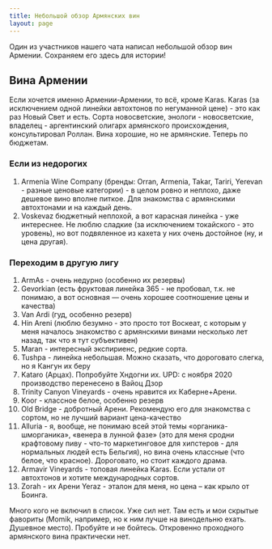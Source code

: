```yaml
---
title: Небольшой обзор Армянских вин
layout: page
---
```


Один из участников нашего чата написал небольшой обзор вин Армении. Сохраняем его здесь для истории!

## Вина Армении

Если хочется именно Армении-Армении, то всё, кроме Karas. Karas (за исключением одной линейки автохтонов по
негуманной цене) - это как раз Новый Свет и есть. Сорта новосветские, энологи - новосветские, владелец - аргентинский
олигарх армянского происхождения, консультировал Роллан. Вина хорошие, но не армянские. Теперь по бюджетам.

### Если из недорогих

1. Armenia Wine Company (бренды: Orran, Armenia, Takar, Tariri, Yerevan - разные ценовые категории) - в целом ровно и неплохо, даже дешевое вино вполне питкое. Для знакомства с армянскими автохтонами и на каждый день.
2. Voskevaz бюджетный неплохой, а вот карасная линейка - уже интереснее. Не люблю сладкие (за исключением токайского - это уровень), но вот подвяленное из кахета у них очень достойное (ну, и цена другая).

### Переходим в другую лигу

1. ArmAs - очень недурно (особенно их резервы)
2. Gevorkian (есть фруктовая линейка 365 - не пробовал, т.к. не понимаю, а вот основная — очень хорошее соотношение цены и качества)
3. Van Ardi (гуд, особенно резерв)
4. Hin Areni (люблю безумно - это просто тот Воскеат, с которым у меня началось знакомство с армянскими винами несколько лет назад, так что я тут субъективен)
5. Maran - интересный экспириенс, редкие сорта.
6. Tushpa - линейка небольшая. Можно сказать, что дороговато слегка, но я Кангун их беру
7. Kataro (Арцах). Попробуйте Хндогни их. UPD: с ноября 2020 производство перенесено в Вайоц Дзор
8. Trinity Canyon Vineyards - очень нравится их Каберне+Арени.
9. Koor - классное белое, особенно резерв
10. Old Bridge - добротный Арени. Рекомендую его для знакомства с сортом, но не лучший вариант цена-качество
11. Alluria - я, вообще, не понимаю всей этой темы «органика-шморганика», «венера в лунной фазе» (это для меня сродни крафтовому пиву - что-то маркетинговое для хипстеров - для нормальных людей есть Бельгия), но вина очень классные (что белое, что красное). Дороговато, но стоит каждого драма.
12. Armavir Vineyards - топовая линейка Karas. Если устали от автохтонов и хотите международных сортов.
13. Zorah - их Арени Yeraz - эталон для меня, но цена – как крыло от Боинга.

Много кого не включил в список. Уже сил нет. Там есть и мои скрытые фавориты (Momik, например, но к ним лучше на винодельню ехать. Душевное место). Пробуйте и не бойтесь. Откровенно проходного армянского вина практически нет.
